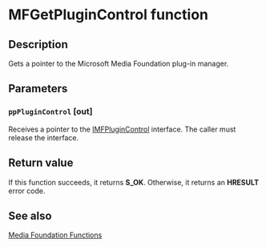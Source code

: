 # MFGetPluginControl function

## Description

Gets a pointer to the Microsoft Media Foundation plug-in manager.

## Parameters

### `ppPluginControl` [out]

Receives a pointer to the [IMFPluginControl](https://learn.microsoft.com/windows/desktop/api/mfobjects/nn-mfobjects-imfplugincontrol) interface. The caller must release the interface.

## Return value

If this function succeeds, it returns **S_OK**. Otherwise, it returns an **HRESULT** error code.

## See also

[Media Foundation Functions](https://learn.microsoft.com/windows/desktop/medfound/media-foundation-functions)